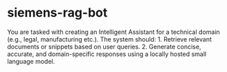 # siemens-rag-bot
You are tasked with creating an Intelligent Assistant for a technical domain (e.g., legal, manufacturing etc.). The system should: 1. Retrieve relevant documents or snippets based on user queries. 2. Generate concise, accurate, and domain-specific responses using a locally hosted small language model. 
